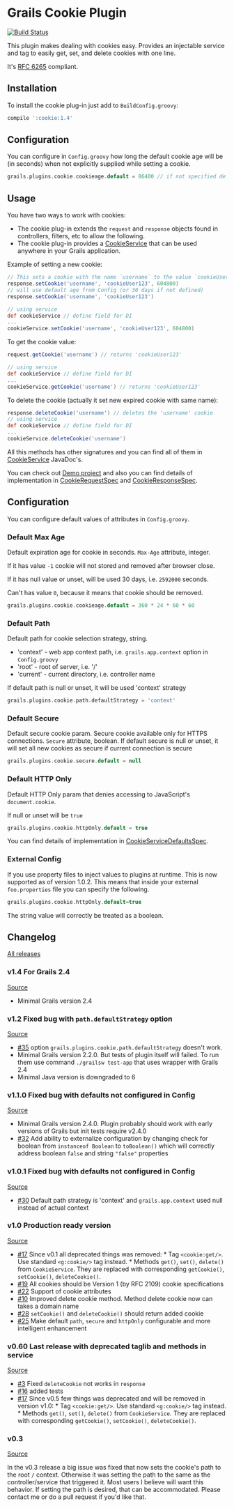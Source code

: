 # Grails Cookie Plugin

[![Build Status](https://travis-ci.org/stokito/grails-cookie.png?branch=master)](https://travis-ci.org/stokito/grails-cookie)

This plugin makes dealing with cookies easy. Provides an injectable service and tag to easily get, set, and delete cookies with one line.

It's [RFC 6265](http://tools.ietf.org/html/rfc6265) compliant.

## Installation

To install the cookie plug-in just add to `BuildConfig.groovy`:
```groovy
compile ':cookie:1.4'
```

## Configuration

You can configure in `Config.groovy` how long the default cookie age will be (in seconds) when not explicitly supplied while setting a cookie.
```groovy
grails.plugins.cookie.cookieage.default = 86400 // if not specified default in code is 30 days
```

## Usage

You have two ways to work with cookies:
* The cookie plug-in extends the `request` and `response` objects found in controllers, filters, etc to allow the following.
* The cookie plug-in provides a [CookieService](./grails-app/services/grails/plugin/cookie/CookieService.groovy) that can be used anywhere in your Grails application.

Example of setting a new cookie:
```groovy
// This sets a cookie with the name `username` to the value `cookieUser123` with a expiration set to a week, defined in seconds
response.setCookie('username', 'cookieUser123', 604800)
// will use default age from Config (or 30 days if not defined)
response.setCookie('username', 'cookieUser123')

// using service
def cookieService // define field for DI
...
cookieService.setCookie('username', 'cookieUser123', 604800)
```

To get the cookie value:
```groovy
request.getCookie('username') // returns 'cookieUser123'

// using service
def cookieService // define field for DI
...
cookieService.getCookie('username') // returns 'cookieUser123'
```

To delete the cookie (actually it set new expired cookie with same name):
```groovy
response.deleteCookie('username') // deletes the 'username' cookie
// using service
def cookieService // define field for DI
...
cookieService.deleteCookie('username')
```

All this methods has other signatures and you can find all of them in [CookieService](./grails-app/services/grails/plugin/cookie/CookieService.groovy) JavaDoc's.

You can check out [Demo project](https://github.com/stokito/grails-cookie-demo) and also you can find details of implementation in [CookieRequestSpec](./test/unit/grails/plugin/cookie/CookieRequestSpec.groovy) and [CookieResponseSpec](./test/unit/grails/plugin/cookie/CookieResponseSpec.groovy).

## Configuration

You can configure default values of attributes in `Config.groovy`.

### Default Max Age
Default expiration age for cookie in seconds. `Max-Age` attribute, integer.

If it has value `-1` cookie will not stored and removed after browser close.

If it has null value or unset, will be used 30 days, i.e. `2592000` seconds.

Can't has value `0`, because it means that cookie should be removed.

```groovy
grails.plugins.cookie.cookieage.default = 360 * 24 * 60 * 60
```

### Default Path
Default path for cookie selection strategy, string.
* 'context' - web app context path, i.e. `grails.app.context` option in `Config.groovy`
* 'root' - root of server, i.e. '/'
* 'current' - current directory, i.e. controller name

If default path is null or unset, it will be used 'context' strategy

```groovy
grails.plugins.cookie.path.defaultStrategy = 'context'
```

### Default Secure
Default secure cookie param. Secure cookie available only for HTTPS connections. `Secure` attribute, boolean.
If default secure is null or unset, it will set all new cookies as secure if current connection is secure
```groovy
grails.plugins.cookie.secure.default = null
```

### Default HTTP Only
Default HTTP Only param that denies accessing to JavaScript's `document.cookie`.

If null or unset will be `true`

```groovy
grails.plugins.cookie.httpOnly.default = true
```

You can find details of implementation in [CookieServiceDefaultsSpec](./test/unit/grails/plugin/cookie/CookieServiceDefaultsSpec.groovy).

### External Config
If you use property files to inject values to plugins at runtime.  This is now supported as of version 1.0.2.  This means that inside your external `foo.properties` file you can specify the following.

```groovy
grails.plugins.cookie.httpOnly.default=true
```

The string value will correctly be treated as a boolean.

## Changelog

[All releases](https://github.com/stokito/grails-cookie/releases)

### v1.4 For Grails 2.4
[Source](https://github.com/stokito/grails-cookie/releases/tag/v1.4)

- Minimal Grails version 2.4

### v1.2 Fixed bug with `path.defaultStrategy` option
[Source](https://github.com/stokito/grails-cookie/releases/tag/v1.2)

- [#35](https://github.com/stokito/grails-cookie/issues/35) option `grails.plugins.cookie.path.defaultStrategy` doesn't work.
- Minimal Grails version 2.2.0. But tests of plugin itself will failed. To run them use command `./grailsw test-app` that uses wrapper with Grails 2.4
- Minimal Java version is downgraded to 6

### v1.1.0 Fixed bug with defaults not configured in Config
[Source](https://github.com/stokito/grails-cookie/releases/tag/v1.1.0)

- Minimal Grails version 2.4.0. Plugin probably should work with early versions of Grails but init tests require v2.4.0
- [#32](https://github.com/stokito/grails-cookie/issues/32) Add ability to externalize configuration by changing check for boolean from `instanceof Boolean` to `toBoolean()` which will correctly address boolean `false` and string `"false"` properties

### v1.0.1 Fixed bug with defaults not configured in Config
[Source](https://github.com/stokito/grails-cookie/releases/tag/v1.0.1)

- [#30](https://github.com/stokito/grails-cookie/issues/30) Default path strategy is 'context' and `grails.app.context` used null instead of actual context

### v1.0 Production ready version
[Source](https://github.com/stokito/grails-cookie/releases/tag/v1.0)

- [#17](https://github.com/stokito/grails-cookie/issues/17) Since v0.1 all deprecated things was removed:
       * Tag `<cookie:get/>`. Use standard `<g:cookie/>` tag instead.
       * Methods `get()`, `set()`, `delete()` from `CookieService`. They are replaced with corresponding `getCookie()`,  `setCookie()`, `deleteCookie()`.
- [#19](https://github.com/stokito/grails-cookie/issues/19) All cookies should be Version 1 (by RFC 2109) cookie specifications
- [#22](https://github.com/stokito/grails-cookie/issues/22) Support of cookie attributes
- [#10](https://github.com/stokito/grails-cookie/issues/10) Improved delete cookie method.  Method delete cookie now can takes a domain name
- [#28](https://github.com/stokito/grails-cookie/issues/28) `setCookie()` and `deleteCookie()` should return added cookie
- [#25](https://github.com/stokito/grails-cookie/issues/25) Make default `path`, `secure` and `httpOnly` configurable and more intelligent  enhancement


### v0.60 Last release with deprecated taglib and methods in service
[Source](https://github.com/stokito/grails-cookie/releases/tag/v0.6)

- [#3](https://github.com/stokito/grails-cookie/issues/3) Fixed `deleteCookie` not works in `response`
- [#16](https://github.com/stokito/grails-cookie/issues/16) added tests
- [#17](https://github.com/stokito/grails-cookie/issues/17) Since v0.5 few things was deprecated and will be removed in version v1.0:
       * Tag `<cookie:get/>`. Use standard `<g:cookie/>` tag instead.
       * Methods `get()`, `set()`, `delete()` from `CookieService`. They are replaced with corresponding `getCookie()`,  `setCookie()`, `deleteCookie()`.

### v0.3
[Source](https://github.com/stokito/grails-cookie/releases/tag/v0.3)

In the v0.3 release a big issue was fixed that now sets the cookie's path to the root `/` context.
Otherwise it was setting the path to the same as the controller/service that triggered it.
Most users I believe will want this behavior. If setting the path is desired, that can be accommodated.
Please contact me or do a pull request if you'd like that.
